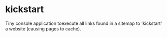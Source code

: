 # kickstart

Tiny console application toexecute all links found in a sitemap to 'kickstart' a website (causing pages to cache).